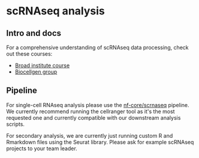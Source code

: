# scRNAseq analysis

## Intro and docs

For a comprehensive understanding of scRNAseq data processing, check out these courses:

- [Broad institute course](https://broadinstitute.github.io/2020_scWorkshop/)
- [Biocellgen group](https://biocellgen-public.svi.edu.au/mig_2019_scrnaseq-workshop/public/index.html)

## Pipeline

For single-cell RNAseq analysis please use the [nf-core/scrnaseq](nf-co.re/scrnaseq) pipeline. We currently recommend running the cellranger tool as it's the most requested one and currently compatible with our downstream analysis scripts.

For secondary analysis, we are currently just running custom R and Rmarkdown files using the Seurat library. Please ask for example scRNAseq projects to your team leader.

